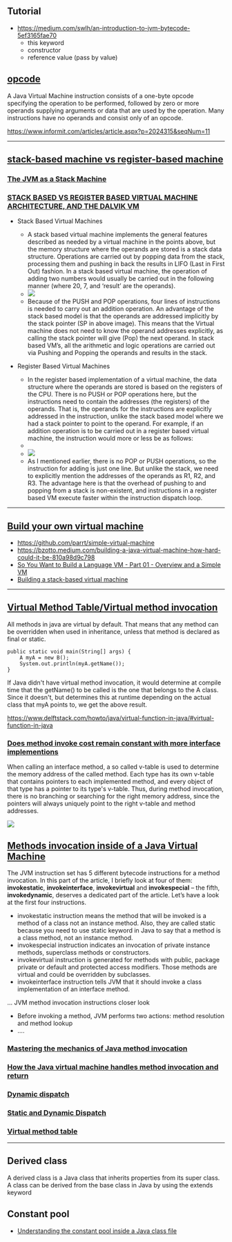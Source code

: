 ## Tutorial
- https://medium.com/swlh/an-introduction-to-jvm-bytecode-5ef3165fae70
    - this keyword
    - constructor
    - reference value (pass by value)
## [opcode](https://en.wikipedia.org/wiki/Opcode)
A Java Virtual Machine instruction consists of a one-byte opcode specifying the operation to be performed, followed by zero or more operands supplying arguments or data that are used by the operation. Many instructions have no operands and consist only of an opcode.

https://www.informit.com/articles/article.aspx?p=2024315&seqNum=11

---------
## [stack-based machine vs register-based machine](https://www.youtube.com/watch?v=7hrLD4z8eUA&list=PLGNbPb3dQJ_446PjTYQ0mCn2OGoHSKraB&index=2)

### [The JVM as a Stack Machine](https://courses.cs.ut.ee/MTAT.05.085/2014_spring/uploads/Main/JVM%20Bytecode.pdf)
### [STACK BASED VS REGISTER BASED VIRTUAL MACHINE ARCHITECTURE, AND THE DALVIK VM](https://markfaction.wordpress.com/2012/07/15/stack-based-vs-register-based-virtual-machine-architecture-and-the-dalvik-vm/)

- Stack Based Virtual Machines

    - A stack based virtual machine implements the general features described as needed by a virtual machine in the points above, but the memory structure where the operands are stored is a stack data structure. Operations are carried out by popping data from the stack, processing them and pushing in back the results in LIFO (Last in First Out) fashion. In a stack based virtual machine, the operation of adding two numbers would usually be carried out in the following manner (where 20, 7, and ‘result’ are the operands).
    - ![](https://markfaction.files.wordpress.com/2012/07/stackadd_thumb.png?w=356&h=133&zoom=2)
    - 
      Because of the PUSH and POP operations, four lines of instructions is needed to carry out an addition operation. An advantage of the stack based model is that the operands are addressed implicitly by the stack pointer (SP in above image). This means that the Virtual machine does not need to know the operand addresses explicitly, as calling the stack pointer will give (Pop) the next operand. In stack based VM’s, all the arithmetic and logic operations are carried out via Pushing and Popping the operands and results in the stack.
- Register Based Virtual Machines
    - In the register based implementation of a virtual machine, the data structure where the operands are stored is based on the registers of the CPU. There is no PUSH or POP operations here, but the instructions need to contain the addresses (the registers) of the operands. That is, the operands for the instructions are explicitly addressed in the instruction, unlike the stack based model where we had a stack pointer to point to the operand. For example, if an addition operation is to be carried out in a register based virtual machine, the instruction would more or less be as follows:
    - 
    - ![](https://markfaction.files.wordpress.com/2012/07/registeradd_thumb.png?w=456&h=224&zoom=2)
    - 
      As I mentioned earlier, there is no POP or PUSH operations, so the instruction for adding is just one line. But unlike the stack, we need to explicitly mention the addresses of the operands as R1, R2, and R3. The advantage here is that the overhead of pushing to and popping from a stack is non-existent, and instructions in a register based VM execute faster within the instruction dispatch loop.


 -----------
## [Build your own virtual machine](https://github.com/danistefanovic/build-your-own-x#build-your-own-emulator--virtual-machine)
- https://github.com/parrt/simple-virtual-machine
- https://bzotto.medium.com/building-a-java-virtual-machine-how-hard-could-it-be-810a98d9c798
- [So You Want to Build a Language VM - Part 01 - Overview and a Simple VM](https://blog.subnetzero.io/post/building-language-vm-part-01/)
- [Building a stack-based virtual machine](https://dev.to/jimsy/building-a-stack-based-virtual-machine-5gkd)
---------
## [Virtual Method Table/Virtual method invocation](https://stackoverflow.com/questions/2486160/java-virtual-methods)
All methods in java are virtual by default. That means that any method can be overridden when used in inheritance, unless that method is declared as final or static.

```
public static void main(String[] args) {
    A myA = new B();
    System.out.println(myA.getName());
}
```
If Java didn't have virtual method invocation, it would determine at compile time that the getName() to be called is the one that belongs to the A class. Since it doesn't, but determines this at runtime depending on the actual class that myA points to, we get the above result.

https://www.delftstack.com/howto/java/virtual-function-in-java/#virtual-function-in-java

### [Does method invoke cost remain constant with more interface implementions](https://stackoverflow.com/questions/44335865/does-method-invoke-cost-remain-constant-with-more-interface-implementions)

When calling an interface method, a so called v-table is used to determine the memory address of the called method. Each type has its own v-table that contains pointers to each implemented method, and every object of that type has a pointer to its type's v-table. Thus, during method invocation, there is no branching or searching for the right memory address, since the pointers will always uniquely point to the right v-table and method addresses.

![](https://i.stack.imgur.com/6CHpc.png)

## [Methods invocation inside of a Java Virtual Machine](https://www.lohika.com/methods-invocation-inside-of-a-java-virtual-machine)

The JVM instruction set has 5 different bytecode instructions for a method invocation. In this part of the article, I briefly look at four of them: **invokestatic**, **invokeinterface**, **invokevirtual** and **invokespecial** – the fifth, **invokedynamic**, deserves a dedicated part of the article. Let’s have a look at the first four instructions. 
- invokestatic instruction means the method that will be invoked is a method of a class not an instance method. Also, they are called static because you need to use static keyword in Java to say that a method is a class method, not an instance method.
- invokespecial instruction indicates an invocation of private instance methods, superclass methods or constructors. 
- invokevirtual instruction is generated for methods with public, package private or default and protected access modifiers. Those methods are virtual and could be overridden by subclasses. 
- invokeinterface instruction tells JVM that it should invoke a class implementation of an interface method.

... JVM method invocation instructions closer look
- Before invoking a method, JVM performs two actions: method resolution and method lookup
- ....

### [Mastering the mechanics of Java method invocation](https://blogs.oracle.com/javamagazine/post/mastering-the-mechanics-of-java-method-invocation)

### [How the Java virtual machine handles method invocation and return](https://www.infoworld.com/article/2076949/how-the-java-virtual-machine-handles-method-invocation-and-return.html?page=2)

### [Dynamic dispatch](https://stackoverflow.com/questions/4343247/what-is-dynamic-method-dispatch-and-how-does-it-relate-to-inheritance)

### [Static and Dynamic Dispatch](https://medium.com/ingeniouslysimple/static-and-dynamic-dispatch-324d3dc890a3)

### [Virtual method table](https://en.wikipedia.org/wiki/Virtual_method_table)


----
## Derived class

A derived class is a Java class that inherits properties from its super class.
A class can be derived from the base class in Java by using the extends keyword            
            
## Constant pool

- [Understanding the constant pool inside a Java class file](https://blogs.oracle.com/javamagazine/post/java-class-file-constant-pool)

    

            